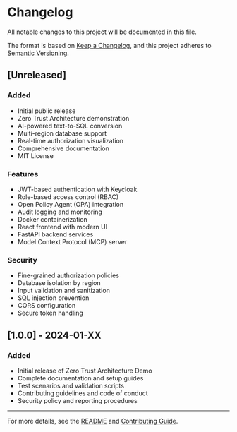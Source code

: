 # Changelog

All notable changes to this project will be documented in this file.

The format is based on [Keep a Changelog](https://keepachangelog.com/en/1.0.0/),
and this project adheres to [Semantic Versioning](https://semver.org/spec/v2.0.0.html).

## [Unreleased]

### Added
- Initial public release
- Zero Trust Architecture demonstration
- AI-powered text-to-SQL conversion
- Multi-region database support
- Real-time authorization visualization
- Comprehensive documentation
- MIT License

### Features
- JWT-based authentication with Keycloak
- Role-based access control (RBAC)
- Open Policy Agent (OPA) integration
- Audit logging and monitoring
- Docker containerization
- React frontend with modern UI
- FastAPI backend services
- Model Context Protocol (MCP) server

### Security
- Fine-grained authorization policies
- Database isolation by region
- Input validation and sanitization
- SQL injection prevention
- CORS configuration
- Secure token handling

## [1.0.0] - 2024-01-XX

### Added
- Initial release of Zero Trust Architecture Demo
- Complete documentation and setup guides
- Test scenarios and validation scripts
- Contributing guidelines and code of conduct
- Security policy and reporting procedures

---

For more details, see the [README](README.md) and [Contributing Guide](CONTRIBUTING.md).
